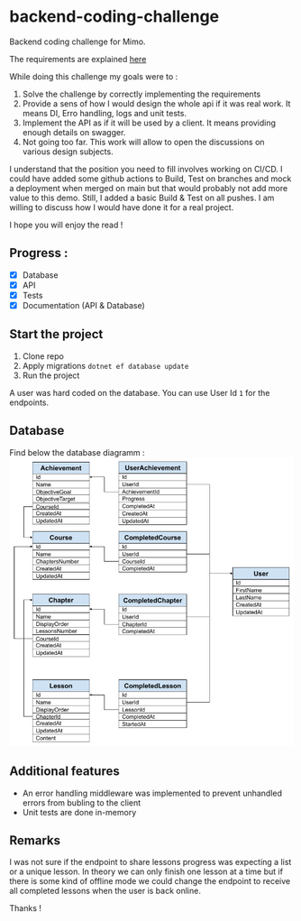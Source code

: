 # backend-coding-challenge

Backend coding challenge for Mimo.

The requirements are explained [here](/doc/backend-challenge-req.md)

While doing this challenge my goals were to :
1. Solve the challenge by correctly implementing the requirements
2. Provide a sens of how I would design the whole api if it was real work. It means DI, Erro handling, logs and unit tests.
3. Implement the API as if it will be used by a client. It means providing enough details on swagger.
4. Not going too far. This work will allow to open the discussions on various design subjects.

I understand that the position you need to fill involves working on CI/CD. I could have added some github actions to Build, Test on branches and mock a deployment when merged on main but that would probably not add more value to this demo. Still, I added a basic Build & Test on all pushes. I am willing to discuss how I would have done it for a real project.

I hope you will enjoy the read !

## Progress :
- [X] Database
- [X] API
- [X] Tests
- [X] Documentation (API & Database)

## Start the project

1. Clone repo
2. Apply migrations `dotnet ef database update`
3. Run the project

A user was hard coded on the database. You can use User Id `1` for the endpoints.

## Database

Find below the database diagramm :
![Database diagram](/doc/db-diag-last.png)

## Additional features

* An error handling middleware was implemented to prevent unhandled errors from bubling to the client
* Unit tests are done in-memory

## Remarks

I was not sure if the endpoint to share lessons progress was expecting a list or a unique lesson. In theory we can only finish one lesson at a time but if there is some kind of offline mode we could change the endpoint to receive all completed lessons when the user is back online.

Thanks !
